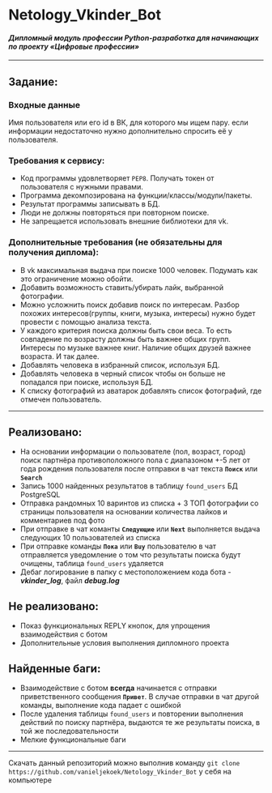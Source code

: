 # Netology_Vkinder_Bot
#### *Дипломный модуль профессии Python-разработка для начинающих по проекту «Цифровые профессии»*
___
## Задание:
### Входные данные

Имя пользователя или его id в ВК, для которого мы ищем пару.
если информации недостаточно нужно дополнительно спросить её у пользователя.

### Требования к сервису:

- Код программы удовлетворяет `PEP8`.
Получать токен от пользователя с нужными правами.
- Программа декомпозирована на функции/классы/модули/пакеты.
- Результат программы записывать в БД.
- Люди не должны повторяться при повторном поиске.
- Не запрещается использовать внешние библиотеки для vk.
### Дополнительные требования (не обязательны для получения диплома):

- В vk максимальная выдача при поиске 1000 человек. Подумать как это ограничение можно обойти.
- Добавить возможность ставить/убирать лайк, выбранной фотографии.
- Можно усложнить поиск добавив поиск по интересам. Разбор похожих интересов(группы, книги, музыка, интересы) нужно будет провести с помощью анализа текста.
- У каждого критерия поиска должны быть свои веса. То есть совпадение по возрасту должны быть важнее общих групп. Интересы по музыке важнее книг. Наличие общих друзей важнее возраста. И так далее.
- Добавлять человека в избранный список, используя БД.
- Добавлять человека в черный список чтобы он больше не попадался при поиске, используя БД.
- К списку фотографий из аватарок добавлять список фотографий, где отмечен пользователь.
---
## Реализовано:
- На основании информации о пользователе (пол, возраст, город) поиск партнёра противоположного пола с диапазоном +-5 лет от года рождения пользователя после отправки в чат текста **`Поиск`** или **`Search`**
- Запись 1000 найденных результатов в таблицу `found_users` БД PostgreSQL
- Отправка рандомных 10 варинтов из списка + 3 ТОП фотографии со страницы пользователя на основании количества лайков и комментариев под фото
- При отправке в чат команты **`Следующие`** или **`Next`** выполняется выдача следующих 10 пользователей из списка
- При отправке команды **`Пока`** или **`Buy`** пользователю в чат отправляется уведомление о том что результаты поиска будут очищены, таблица `found_users` удаляется
- Дебаг логирование в папку с местоположением кода бота - ***vkinder_log***, файл ***debug.log***

## Не реализовано:
- Показ функциональных REPLY кнопок, для упрощения взаимодействия с ботом
- Дополнительные условия выполнения дипломного проекта

## Найденные баги:
- Взаимодействие с ботом **всегда** начинается с отправки приветственного сообщения **`Привет`**. В случае отправки в чат другой команды, выполнение кода падает с ошибкой
- После удаления таблицы `found_users` и повторении выполнения действий по поиску партнёра, выдаются те же результаты поиска, в той же последовательности
- Мелкие функциональные баги
___
Скачать данный репозиторий можно выполнив команду `git clone https://github.com/vanieljekoek/Netology_Vkinder_Bot` у себя на компьютере
